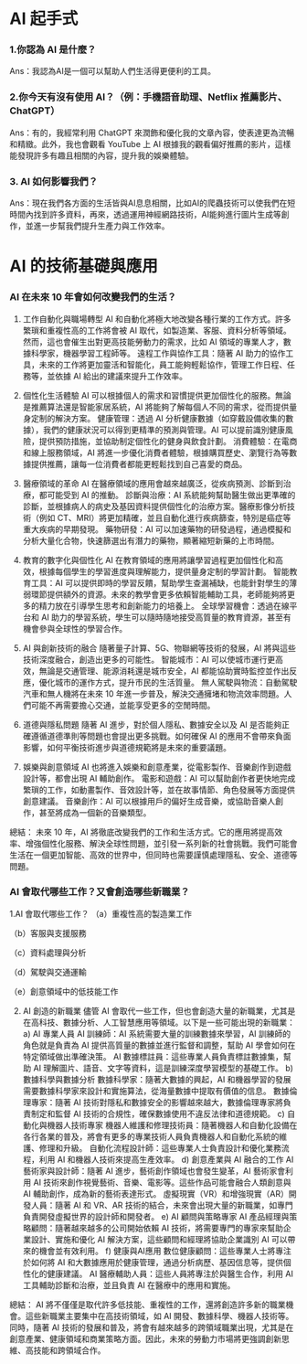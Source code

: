 # AI 起手式
### 1.你認為 AI 是什麼？
Ans：我認為AI是一個可以幫助人們生活得更便利的工具。

### 2.你今天有沒有使用 AI？（例：手機語音助理、Netflix 推薦影片、ChatGPT）
Ans：有的，我經常利用 ChatGPT 來潤飾和優化我的文章內容，使表達更為流暢和精緻。此外，我也會觀看 YouTube 上 AI 根據我的觀看偏好推薦的影片，這樣能發現許多有趣且相關的內容，提升我的娛樂體驗。

### 3. AI 如何影響我們？
Ans：現在我們各方面的生活皆與AI息息相關，比如AI的爬蟲技術可以使我們在短時間內找到許多資料，再來，透過運用神經網路技術，AI能夠進行圖片生成等創作，並進一步幫我們提升生產力與工作效率。

# AI 的技術基礎與應用
### AI 在未來 10 年會如何改變我們的生活？
1. 工作自動化與職場轉型
AI 和自動化將極大地改變各種行業的工作方式。許多繁瑣和重複性高的工作將會被 AI 取代，如製造業、客服、資料分析等領域。然而，這也會催生出對更高技能勞動力的需求，比如 AI 領域的專業人才，數據科學家，機器學習工程師等。
遠程工作與協作工具：隨著 AI 助力的協作工具，未來的工作將更加靈活和智能化，員工能夠輕鬆協作，管理工作日程、任務等，並依據 AI 給出的建議來提升工作效率。

2. 個性化生活體驗
AI 可以根據個人的需求和習慣提供更加個性化的服務。無論是推薦算法還是智能家居系統，AI 將能夠了解每個人不同的需求，從而提供量身定制的解決方案。
健康管理：透過 AI 分析健康數據（如穿戴設備收集的數據），我們的健康狀況可以得到更精準的預測與管理。AI 可以提前識別健康風險，提供預防措施，並協助制定個性化的健身與飲食計劃。
消費體驗：在電商和線上服務領域，AI 將進一步優化消費者體驗，根據購買歷史、瀏覽行為等數據提供推薦，讓每一位消費者都能更輕鬆找到自己喜愛的商品。

3. 醫療領域的革命
AI 在醫療領域的應用會越來越廣泛，從疾病預測、診斷到治療，都可能受到 AI 的推動。
診斷與治療：AI 系統能夠幫助醫生做出更準確的診斷，並根據病人的病史及基因資料提供個性化的治療方案。醫療影像分析技術（例如 CT、MRI）將更加精確，並且自動化進行疾病篩查，特別是癌症等重大疾病的早期發現。
藥物研發：AI 可以加速藥物的研發過程，通過模擬和分析大量化合物，快速篩選出有潛力的藥物，顯著縮短新藥的上市時間。

4. 教育的數字化與個性化
AI 在教育領域的應用將讓學習過程更加個性化和高效，根據每個學生的學習進度與理解能力，提供量身定制的學習計劃。
智能教育工具：AI 可以提供即時的學習反饋，幫助學生查漏補缺，也能針對學生的薄弱環節提供額外的資源。未來的教學會更多依賴智能輔助工具，老師能夠將更多的精力放在引導學生思考和創新能力的培養上。
全球學習機會：透過在線平台和 AI 助力的學習系統，學生可以隨時隨地接受高質量的教育資源，甚至有機會參與全球性的學習合作。

5. AI 與創新技術的融合
隨著量子計算、5G、物聯網等技術的發展，AI 將與這些技術深度融合，創造出更多的可能性。
智能城市：AI 可以使城市運行更高效，無論是交通管理、能源消耗還是城市安全，AI 都能協助實時監控並作出反應，優化城市的運作方式，提升市民的生活質量。
無人駕駛與物流：自動駕駛汽車和無人機將在未來 10 年進一步普及，解決交通擁堵和物流效率問題。人們可能不再需要擔心交通，並能享受更多的空閒時間。

6. 道德與隱私問題
隨著 AI 進步，對於個人隱私、數據安全以及 AI 是否能夠正確遵循道德準則等問題也會提出更多挑戰。如何確保 AI 的應用不會帶來負面影響，如何平衡技術進步與道德規範將是未來的重要議題。

7. 娛樂與創意領域
AI 也將進入娛樂和創意產業，從電影製作、音樂創作到遊戲設計等，都會出現 AI 輔助創作。
電影和遊戲：AI 可以幫助創作者更快地完成繁瑣的工作，如動畫製作、音效設計等，並在故事情節、角色發展等方面提供創意建議。
音樂創作：AI 可以根據用戶的偏好生成音樂，或協助音樂人創作，甚至將成為一個新的音樂類型。

總結：
未來 10 年，AI 將徹底改變我們的工作和生活方式。它的應用將提高效率、增強個性化服務、解決全球性問題，並引發一系列新的社會挑戰。我們可能會生活在一個更加智能、高效的世界中，但同時也需要謹慎處理隱私、安全、道德等問題。

### AI 會取代哪些工作？又會創造哪些新職業？
1.AI 會取代哪些工作？
（a）重複性高的製造業工作

（b）客服與支援服務

（c）資料處理與分析

（d）駕駛與交通運輸

（e）創意領域中的低技能工作


2. AI 創造的新職業
儘管 AI 會取代一些工作，但也會創造大量的新職業，尤其是在高科技、數據分析、人工智慧應用等領域。以下是一些可能出現的新職業：
a) AI 專業人員
AI 訓練師：AI 系統需要大量的訓練數據來學習，AI 訓練師的角色就是負責為 AI 提供高質量的數據並進行監督和調整，幫助 AI 學會如何在特定領域做出準確決策。
AI 數據標註員：這些專業人員負責標註數據集，幫助 AI 理解圖片、語音、文字等資料，這是訓練深度學習模型的基礎工作。
b) 數據科學與數據分析
數據科學家：隨著大數據的興起，AI 和機器學習的發展需要數據科學家來設計和實施算法，從海量數據中提取有價值的信息。
數據倫理專家：隨著 AI 技術對隱私和數據安全的影響越來越大，數據倫理專家將負責制定和監督 AI 技術的合規性，確保數據使用不違反法律和道德規範。
c) 自動化與機器人技術專家
機器人維護和修理技術員：隨著機器人和自動化設備在各行各業的普及，將會有更多的專業技術人員負責機器人和自動化系統的維護、修理和升級。
自動化流程設計師：這些專業人士負責設計和優化業務流程，利用 AI 和機器人技術來提高生產效率。
d) 創意產業與 AI 融合的工作
AI 藝術家與設計師：隨著 AI 進步，藝術創作領域也會發生變革，AI 藝術家會利用 AI 技術來創作視覺藝術、音樂、電影等。這些作品可能會融合人類創意與 AI 輔助創作，成為新的藝術表達形式。
虛擬現實（VR）和增強現實（AR）開發人員：隨著 AI 和 VR、AR 技術的結合，未來會出現大量的新職業，如專門負責開發虛擬世界的設計師和開發者。
e) AI 顧問與策略專家
AI 產品經理與策略顧問：隨著越來越多的公司開始依賴 AI 技術，將需要專門的專家來幫助企業設計、實施和優化 AI 解決方案，這些顧問和經理將協助企業識別 AI 可以帶來的機會並有效利用。
f) 健康與AI應用
數位健康顧問：這些專業人士將專注於如何將 AI 和大數據應用於健康管理，通過分析病歷、基因信息等，提供個性化的健康建議。
AI 醫療輔助人員：這些人員將專注於與醫生合作，利用 AI 工具輔助診斷和治療，並且負責 AI 在醫療中的應用和實施。

總結：
AI 將不僅僅是取代許多低技能、重複性的工作，還將創造許多新的職業機會。這些新職業主要集中在高技術領域，如 AI 開發、數據科學、機器人技術等。同時，隨著 AI 技術的發展和普及，將會有越來越多的跨領域職業出現，尤其是在創意產業、健康領域和商業策略方面。因此，未來的勞動力市場將更強調創新思維、高技能和跨領域合作。
